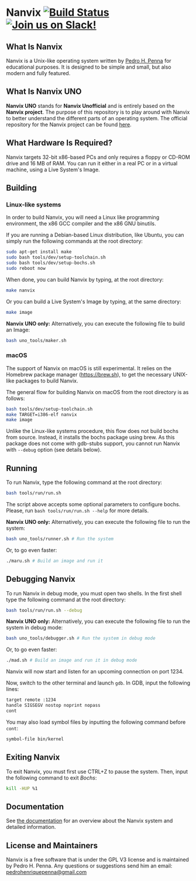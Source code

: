 # Nanvix [![Build Status](https://travis-ci.org/nanvix/nanvix.svg?branch=master)](https://travis-ci.org/nanvix/nanvix) [![Join us on Slack!](https://img.shields.io/badge/chat-on%20Slack-e01563.svg)](https://join.slack.com/t/nanvix/shared_invite/enQtMzY2Nzg5OTQ4NTAyLWY1NWNkNjlmMDU1NjgwZmU2Njk5ODQxOTFmMGY0YjNlZWU0NWUxNThiNzgwNTAyMWE5YTcyOTc4Njk2NjBiZjk)

## What Is Nanvix

Nanvix is a Unix-like operating system written by [Pedro H. Penna](https://github.com/ppenna) for
educational purposes. It is designed to be simple and small, but also
modern and fully featured.

## What Is Nanvix UNO

**Nanvix UNO** stands for **Nanvix Unofficial** and is entirely based on the **Nanvix project**. The purpose of this repository is to play around with Nanvix to better understand the different parts of an operating system. The official repository for the Nanvix project can be found [here](https://github.com/nanvix/nanvix).

## What Hardware Is Required?

Nanvix targets 32-bit x86-based PCs and only requires a floppy or
CD-ROM drive and 16 MB of RAM. You can run it either in a real PC
or in a virtual machine, using a Live System's Image.

## Building

### Linux-like systems
In order to build Nanvix, you will need a Linux like programming
environment, the x86 GCC compiler and the x86 GNU binutils.

If you are running a Debian-based Linux distribution, like Ubuntu,
you can simply run the following commands at the root directory:

```sh
sudo apt-get install make
sudo bash tools/dev/setup-toolchain.sh
sudo bash tools/dev/setup-bochs.sh
sudo reboot now
```

When done, you can build Nanvix by typing, at the root directory:

```sh
make nanvix
```

Or you can build a Live System's Image by typing, at the same directory:

```sh
make image
```

**Nanvix UNO only:** Alternatively, you can execute the following file to build an Image:
```sh
bash uno_tools/maker.sh
```

### macOS

The support of Nanvix on macOS is still experimental.
It relies on the Homebrew package manager (https://brew.sh), to get
the necessary UNIX-like packages to build Nanvix.

The general flow for building Nanvix on macOS from the root directory
is as follows:

```sh
bash tools/dev/setup-toolchain.sh
make TARGET=i386-elf nanvix
make image
```

Unlike the Linux-like systems procedure, this flow does not build
bochs from source. Instead, it installs the bochs package using brew.
As this package does not come with gdb-stubs support, you cannot run
Nanvix with `--debug` option (see details below).

## Running

To run Nanvix, type the following command at the root directory:

```sh
bash tools/run/run.sh
```

The script above accepts some optional parameters to configure bochs.
Please, run `bash tools/run/run.sh --help` for more details.

**Nanvix UNO only:** Alternatively, you can execute the following file to run the system:
```sh
bash uno_tools/runner.sh # Run the system
```
Or, to go even faster:
```sh
./maru.sh # Build an image and run it
```

## Debugging Nanvix

To run Nanvix in debug mode, you must open two shells.
In the first shell type the following command at the root directory:

```sh
bash tools/run/run.sh --debug
```
**Nanvix UNO only:** Alternatively, you can execute the following file to run the system in debug mode:
```sh
bash uno_tools/debugger.sh # Run the system in debug mode
```
Or, to go even faster:
```sh
./mad.sh # Build an image and run it in debug mode
```

Nanvix will now start and listen for an upcoming connection on port 1234.

Now, switch to the other terminal and launch `gdb`. In GDB, input the following lines:
```sh
target remote :1234
handle SIGSEGV nostop noprint nopass
cont
```

You may also load symbol files by inputting the following command before `cont`:
```sh
symbol-file bin/kernel
```

## Exiting Nanvix

To exit Nanvix, you must first use CTRL+Z to pause the system. Then, input the following command to exit *Bochs*:
```sh
kill -HUP %1
```

## Documentation

See [the documentation](https://github.com/nanvix/documentation/blob/master/README.md) for an overview about the Nanvix system and detailed information.

## License and Maintainers

Nanvix is a free software that is under the GPL V3 license and is
maintained by Pedro H. Penna. Any questions or suggestions send him an
email: <pedrohenriquepenna@gmail.com>
